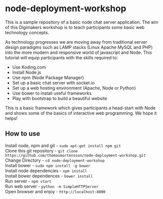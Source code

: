 # node-deployment-workshop

This is a sample repository of a basic node chat server application. The aim of this Digimakers workshop is to teach participants some basic web technology concepts.

As technology progresses we are moving away from traditional server design paradigms such as LAMP stacks (Linux Apache MySQL and PHP) into the more modern and responsive world of javascript and Node. This tutorial will equip participants with the skills required to:

- Use Koding.com
- Install Node.js
- Use npm (Node Package Manager)
- Set up a basic chat server with socket.io
- Set up a web hosting environment (Apache, Node or Python)
- Use bower to install useful frameworks
- Play with bootstrap to build a beautiful website

This is a basic framework which gives participants a head-start with Node and shows some of the basics of interactive web programming. We hope it helps!

## How to use

Install node, npm and git - `sudo apt-get install npm git`  
Clone this git repository - `git clone https://github.com/thomasmortensson/node-deployment-workshop.git`  
Change Directory - `cd node-deployment-workshop`  
Install bower - `sudo npm install -g bower`  
Install node dependencies - `npm install`  
Install bower dependences - `bower install`  
Run server - `npm start`  
Run web server - `python -m SimpleHTTPServer`  
Open browser and enjoy - `http://localhost:8000`  
